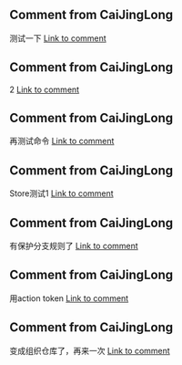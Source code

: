 
  ## Comment from CaiJingLong
  测试一下
  [Link to comment](https://github.com/CaiJingLong/ActionTestRepo1/issues/1#issuecomment-1443171957)



  ## Comment from CaiJingLong
  2
  [Link to comment](https://github.com/CaiJingLong/ActionTestRepo1/issues/1#issuecomment-1443185240)



  ## Comment from CaiJingLong
  再测试命令
  [Link to comment](https://github.com/CaiJingLong/ActionTestRepo1/issues/1#issuecomment-1443188706)



  ## Comment from CaiJingLong
  Store测试1
  [Link to comment](https://github.com/CaiJingLong/ActionTestRepo1/issues/1#issuecomment-1443200064)



  ## Comment from CaiJingLong
  有保护分支规则了
  [Link to comment](https://github.com/CaiJingLong/ActionTestRepo1/issues/1#issuecomment-1443207907)



  ## Comment from CaiJingLong
  用action token
  [Link to comment](https://github.com/CaiJingLong/ActionTestRepo1/issues/1#issuecomment-1443216395)



  ## Comment from CaiJingLong
  变成组织仓库了，再来一次
  [Link to comment](https://github.com/flutter-fix-something/ActionTestRepo1/issues/1#issuecomment-1443259709)



